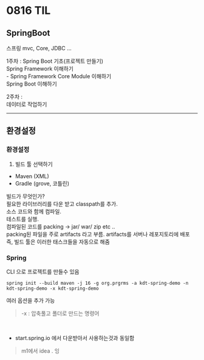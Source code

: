 # 0816 TIL


## SpringBoot 
스프링 mvc, Core, JDBC ...


1주차 :
Spring Boot 기초(프로젝트 만들기)  
Spring Framework 이해하기  
    - Spring Framework Core Module 이해하기  
Spring Boot 이해하기

2주차 :  
데이터로 작업하기

---


## 환경설정

### 환경설정
1. 빌드 툴 선택하기
- Maven (XML)
- Gradle  (grove, 코틀린)

빌드가 무엇인가?  
필요한 라이브러리를 다운 받고 classpath를 추가.  
소스 코드와 함께 컴파일.  
테스트를 실행.  
컴파일된 코드를 packing -> jar/ war/ zip etc ..  
packing된 파일을 주로 artifacts 라고 부름. 
artifacts를 서버나 레포지토리에 배포  
즉, 빌드 툴은 이러한 태스크들을 자동으로 해줌


### Spring
CLI 으로 프로젝트를 만들수 있음
```shell
spring init --build maven -j 16 -g org.prgrms -a kdt-spring-demo -n kdt-spring-demo -x kdt-spring-demo
```
여러 옵션을 추가 가능  
> -x : 압축풀고 폴더로 만드는 명령어

<br/>  

- start.spring.io 에서 다운받아서 사용하는것과 동일함
> m1에서 idea . 잉

